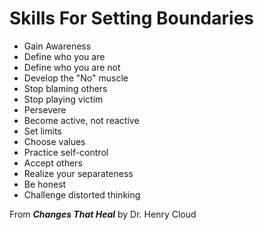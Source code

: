 # Skills For Setting Boundaries
* Gain Awareness
* Define who you are
* Define who you are not
* Develop the "No" muscle
* Stop blaming others
* Stop playing victim
* Persevere
* Become active, not reactive
* Set limits
* Choose values
* Practice self-control
* Accept others
* Realize your separateness
* Be honest
* Challenge distorted thinking

From **_Changes That Heal_** by Dr. Henry Cloud
